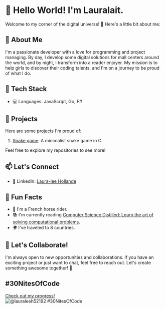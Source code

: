 # 👋 Hello World! I'm Lauralait.

Welcome to my corner of the digital universe! 🚀 Here's a little bit about me:

## 🌟 About Me

I'm a passionate developer with a love for programming and project managing. By day, I develop some digital solutions for mall centers around the world, and by night, I transform into a reader enjoyer. My mission is to help girls to discover their coding talents, and I'm on a journey to be proud of what I do.

## 🔧 Tech Stack

- 💻 Languages: JavaScript, Go, F#
<!--
- 🧰 Frameworks: [Your Frameworks]
- 🚀 Tools: [Your Favorite Tools]
- 🌐 Web Technologies: [Your Web Technologies]
-->

## 🚀 Projects

Here are some projects I'm proud of:

1. [Snake game](https://github.com/lauralait/c-project): A minimalist snake game in C.
<!--
3. [Project 2](Link to Project 2): Brief description.
4. [Project 3](Link to Project 3): Brief description.
-->

Feel free to explore my repositories to see more!

## 📫 Let's Connect

- 💼 LinkedIn: [Laura-lee Hollande](https://www.linkedin.com/in/laura-lee-hollande-278345198/)
<!-- - 🌐 Portfolio: [Your Portfolio Website](https://www.yourportfolio.com) -->

## 🌈 Fun Facts

- 🐎 I'm a French horse rider.
- 📚 I'm currently reading [Computer Science Distilled: Learn the art of solving computational problems](https://www.amazon.com/Computer-Science-Distilled-Computational-Problems/dp/0997316020).
- 🌍 I've traveled to 8 countries.

## 🙌 Let's Collaborate!

I'm always open to new opportunities and collaborations. If you have an exciting project or just want to chat, feel free to reach out. Let's create something awesome together! 🚀

## #30NitesOfCode
  [Check out my progress!](https://www.codedex.io/@lauraleeh52192/30-nites-of-code)  
  ![@lauraleeh52192 #30NitesOfCode](https://www.codedex.io/api/petStatus?user=lauraleeh52192)

